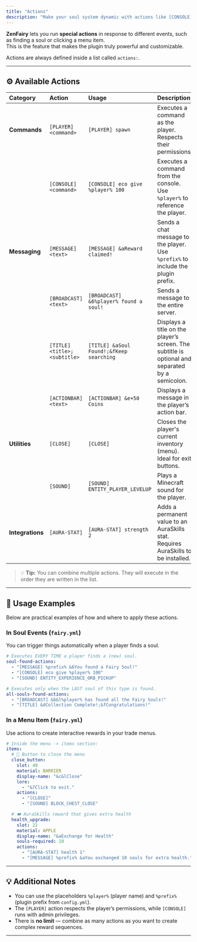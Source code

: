 ```yaml
---
title: "Actions"
description: "Make your soul system dynamic with actions like [CONSOLE], [TITLE], or [AURA-STAT] that trigger on events or menu clicks."
---
```


**ZenFairy** lets you run **special actions** in response to different events, such as finding a soul or clicking a menu item.  
This is the feature that makes the plugin truly powerful and customizable.

Actions are always defined inside a list called `actions:`.

---

## ⚙️ Available Actions

| Category | Action | Usage | Description |
| :--- | :--- | :--- | :--- |
| **Commands** | `[PLAYER] <command>` | `[PLAYER] spawn` | Executes a command as the player. Respects their permissions. |
| | `[CONSOLE] <command>` | `[CONSOLE] eco give %player% 100` | Executes a command from the console. Use `%player%` to reference the player. |
| **Messaging** | `[MESSAGE] <text>` | `[MESSAGE] &aReward claimed!` | Sends a chat message to the player. Use `%prefix%` to include the plugin prefix. |
| | `[BROADCAST] <text>` | `[BROADCAST] &6%player% found a soul!` | Sends a message to the entire server. |
| | `[TITLE] <title>;<subtitle>` | `[TITLE] &aSoul Found!;&fKeep searching` | Displays a title on the player’s screen. The subtitle is optional and separated by a semicolon. |
| | `[ACTIONBAR] <text>` | `[ACTIONBAR] &e+50 Coins` | Displays a message in the player’s action bar. |
| **Utilities** | `[CLOSE]` | `[CLOSE]` | Closes the player's current inventory (menu). Ideal for exit buttons. |
| | `[SOUND]` | `[SOUND] ENTITY_PLAYER_LEVELUP` | Plays a Minecraft sound for the player. |
| **Integrations** | `[AURA-STAT]` | `[AURA-STAT] strength 2` | Adds a permanent value to an AuraSkills stat. Requires AuraSkills to be installed. |

> 💡 **Tip:** You can combine multiple actions. They will execute in the order they are written in the list.

---

## 🧩 Usage Examples

Below are practical examples of how and where to apply these actions.

### **In Soul Events (`fairy.yml`)**

You can trigger things automatically when a player finds a soul.

```yaml
# Executes EVERY TIME a player finds a (new) soul.
soul-found-actions:
  - "[MESSAGE] %prefix% &6You found a Fairy Soul!"
  - "[CONSOLE] eco give %player% 100"
  - "[SOUND] ENTITY_EXPERIENCE_ORB_PICKUP"

# Executes only when the LAST soul of this type is found.
all-souls-found-actions:
  - "[BROADCAST] &b&l%player% has found all the Fairy Souls!"
  - "[TITLE] &dCollection Complete!;&fCongratulations!"
````

### **In a Menu Item (`fairy.yml`)**

Use actions to create interactive rewards in your trade menus.

```yaml
# Inside the menu -> items section:
items:
  # 🔴 Button to close the menu
  close_button:
    slot: 49
    material: BARRIER
    display-name: "&c&lClose"
    lore:
      - "&7Click to exit."
    actions:
      - "[CLOSE]"
      - "[SOUND] BLOCK_CHEST_CLOSE"

  # ❤️ AuraSkills reward that gives extra health
  health_upgrade:
    slot: 22
    material: APPLE
    display-name: "&aExchange for Health"
    souls-required: 10
    actions:
      - "[AURA-STAT] health 1"
      - "[MESSAGE] %prefix% &aYou exchanged 10 souls for extra health."
```

---

## 💡 Additional Notes

* You can use the placeholders `%player%` (player name) and `%prefix%` (plugin prefix from `config.yml`).
* The `[PLAYER]` action respects the player’s permissions, while `[CONSOLE]` runs with admin privileges.
* There is **no limit** — combine as many actions as you want to create complex reward sequences.

---